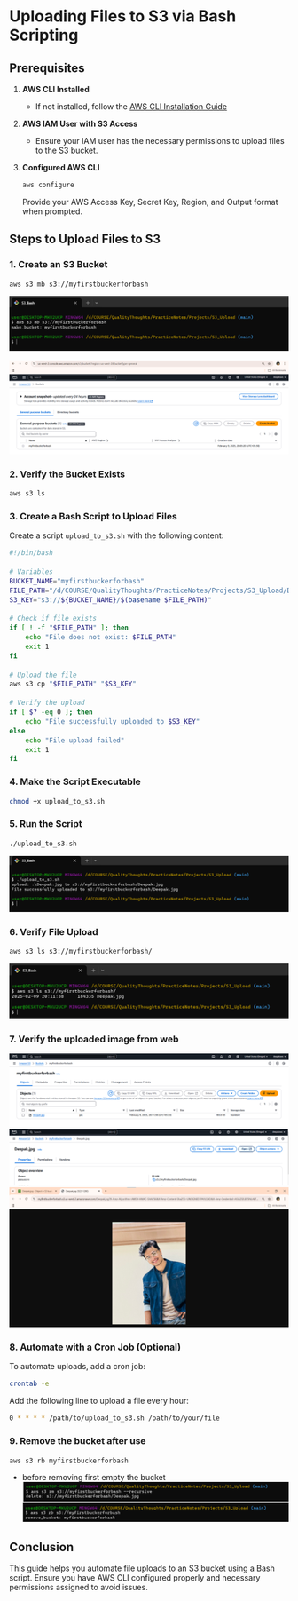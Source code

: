 # Uploading Files to S3 via Bash Scripting

## Prerequisites

1. **AWS CLI Installed**
   - If not installed, follow the [AWS CLI Installation Guide](https://docs.aws.amazon.com/cli/latest/userguide/install-cliv2.html)
   
2. **AWS IAM User with S3 Access**
   - Ensure your IAM user has the necessary permissions to upload files to the S3 bucket.

3. **Configured AWS CLI**
   ```sh
   aws configure
   ```
   Provide your AWS Access Key, Secret Key, Region, and Output format when prompted.

## Steps to Upload Files to S3

### 1. Create an S3 Bucket
```sh
aws s3 mb s3://myfirstbuckerforbash
```
![](Images/1.png)

![](Images/2.png)

### 2. Verify the Bucket Exists
```sh
aws s3 ls
```

### 3. Create a Bash Script to Upload Files
Create a script `upload_to_s3.sh` with the following content:

```sh
#!/bin/bash

# Variables
BUCKET_NAME="myfirstbuckerforbash"
FILE_PATH="/d/COURSE/QualityThoughts/PracticeNotes/Projects/S3_Upload/Deepak.jpg"
S3_KEY="s3://${BUCKET_NAME}/$(basename $FILE_PATH)"

# Check if file exists
if [ ! -f "$FILE_PATH" ]; then
    echo "File does not exist: $FILE_PATH"
    exit 1
fi

# Upload the file
aws s3 cp "$FILE_PATH" "$S3_KEY"

# Verify the upload
if [ $? -eq 0 ]; then
    echo "File successfully uploaded to $S3_KEY"
else
    echo "File upload failed"
    exit 1
fi


```

### 4. Make the Script Executable
```sh
chmod +x upload_to_s3.sh
```

### 5. Run the Script
```sh
./upload_to_s3.sh 
```
![](Images/3.png)

### 6. Verify File Upload
```sh
aws s3 ls s3://myfirstbuckerforbash/
```

![](Images/4.png)

### 7. Verify the uploaded image from web
![](Images/5.png)
![](Images/6.png)
![](Images/7.png)

### 8. Automate with a Cron Job (Optional)
To automate uploads, add a cron job:
```sh
crontab -e
```
Add the following line to upload a file every hour:
```sh
0 * * * * /path/to/upload_to_s3.sh /path/to/your/file
```
### 9. Remove the bucket after use
```sh
aws s3 rb myfirstbuckerforbash

```
- before removing first empty the bucket 
![](Images/8.png)
![](Images/9.png)

## Conclusion
This guide helps you automate file uploads to an S3 bucket using a Bash script. Ensure you have AWS CLI configured properly and necessary permissions assigned to avoid issues.
